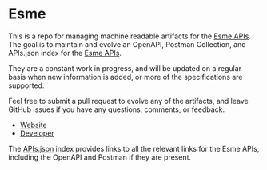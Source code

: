 # EsmeThis is a repo for managing machine readable artifacts for the [Esme APIs](https://www.esmeloans.com/). The goal is to maintain and evolve an OpenAPI, Postman Collection, and APIs.json index for the [Esme APIs](https://www.esmeloans.com/).They are a constant work in progress, and will be updated on a regular basis when new information is added, or more of the specifications are supported.Feel free to submit a pull request to evolve any of the artifacts, and leave GitHub issues if you have any questions, comments, or feedback.- [Website](https://www.esmeloans.com/)- [Developer](https://www.esmeloans.com/)The [APIs.json](https://github.com/api-evangelist/esme/blob/master/apis.json) index provides links to all the relevant links for the Esme APIs, including the OpenAPI and Postman if they are present.